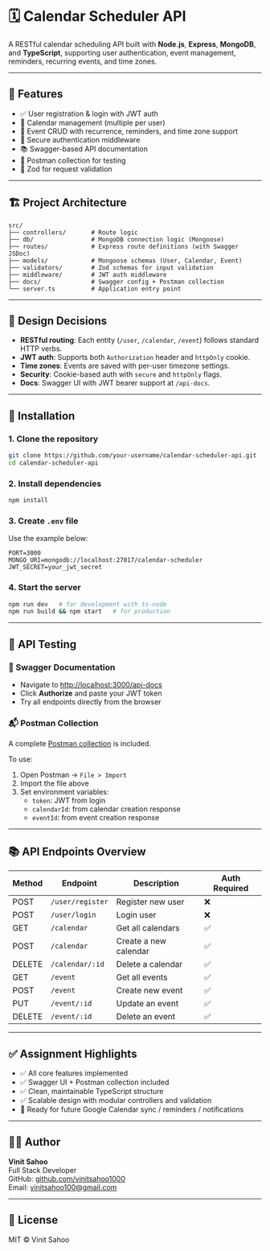 # 🗓️ Calendar Scheduler API

A RESTful calendar scheduling API built with **Node.js**, **Express**, **MongoDB**, and **TypeScript**, supporting user authentication, event management, reminders, recurring events, and time zones.

---

## 🚀 Features

- ✅ User registration & login with JWT auth
- 📆 Calendar management (multiple per user)
- 📝 Event CRUD with recurrence, reminders, and time zone support
- 🔐 Secure authentication middleware
- 📚 Swagger-based API documentation
- 🧪 Postman collection for testing
- 🧰 Zod for request validation

---

## 🏗️ Project Architecture

```
src/
├── controllers/       # Route logic
├── db/                # MongoDB connection logic (Mongoose)
├── routes/            # Express route definitions (with Swagger JSDoc)
├── models/            # Mongoose schemas (User, Calendar, Event)
├── validators/        # Zod schemas for input validation
├── middleware/        # JWT auth middleware
├── docs/              # Swagger config + Postman collection
└── server.ts          # Application entry point
```

---

## 🧠 Design Decisions

- **RESTful routing**: Each entity (`/user`, `/calendar`, `/event`) follows standard HTTP verbs.
- **JWT auth**: Supports both `Authorization` header and `httpOnly` cookie.
- **Time zones**: Events are saved with per-user timezone settings.
- **Security**: Cookie-based auth with `secure` and `httpOnly` flags.
- **Docs**: Swagger UI with JWT bearer support at `/api-docs`.

---

## 🔧 Installation

### 1. Clone the repository

```bash
git clone https://github.com/your-username/calendar-scheduler-api.git
cd calendar-scheduler-api
```

### 2. Install dependencies

```bash
npm install
```

### 3. Create `.env` file

Use the example below:

```env
PORT=3000
MONGO_URI=mongodb://localhost:27017/calendar-scheduler
JWT_SECRET=your_jwt_secret
```

### 4. Start the server

```bash
npm run dev   # for development with ts-node
npm run build && npm start   # for production
```

---

## 🧪 API Testing

### 🧾 Swagger Documentation

- Navigate to [http://localhost:3000/api-docs](http://localhost:3000/api-docs)
- Click **Authorize** and paste your JWT token
- Try all endpoints directly from the browser

### 📬 Postman Collection

A complete [Postman collection](./docs/CalendarSchedulerAPI.postman_collection.json) is included.

To use:

1. Open Postman → `File > Import`
2. Import the file above
3. Set environment variables:
   - `token`: JWT from login
   - `calendarId`: from calendar creation response
   - `eventId`: from event creation response

---

## 📚 API Endpoints Overview

| Method | Endpoint                 | Description                 | Auth Required |
|--------|--------------------------|-----------------------------|----------------|
| POST   | `/user/register`         | Register new user           | ❌             |
| POST   | `/user/login`            | Login user                  | ❌             |
| GET    | `/calendar`              | Get all calendars           | ✅             |
| POST   | `/calendar`              | Create a new calendar       | ✅             |
| DELETE | `/calendar/:id`          | Delete a calendar           | ✅             |
| GET    | `/event`                 | Get all events              | ✅             |
| POST   | `/event`                 | Create new event            | ✅             |
| PUT    | `/event/:id`             | Update an event             | ✅             |
| DELETE | `/event/:id`             | Delete an event             | ✅             |

---

## ✅ Assignment Highlights

- ✅ All core features implemented
- ✅ Swagger UI + Postman collection included
- ✅ Clean, maintainable TypeScript structure
- ✅ Scalable design with modular controllers and validation
- 🔄 Ready for future Google Calendar sync / reminders / notifications

---

## 🧑‍💻 Author

**Vinit Sahoo**  
Full Stack Developer  
GitHub: [github.com/vinitsahoo1000](https://github.com/vinitsahoo1000)  
Email: vinitsahoo100@gmail.com

---

## 📝 License

MIT © Vinit Sahoo
